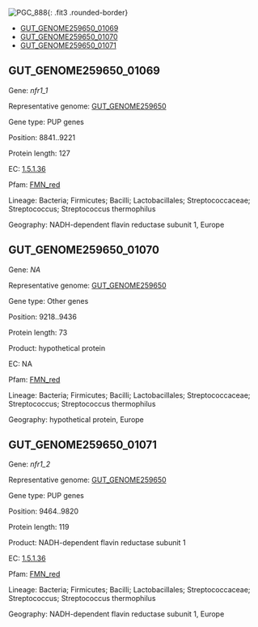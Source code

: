 ![PGC_888](../static/images/Clusters_figure/PGC_888.jpg){: .fit3 .rounded-border}

<ul id="myTab" class="nav nav-tabs">
  <li class="active">
        <a href="#tab1" data-toggle="tab">GUT_GENOME259650_01069</a>
  </li>
<li><a href="#tab2" data-toggle="tab">GUT_GENOME259650_01070</a></li>
<li><a href="#tab3" data-toggle="tab">GUT_GENOME259650_01071</a></li>
</ul>

<div id="myTabContent" class="tab-content">
  <div class="tab-pane fade in active" id="tab1">

<h2 id="GUT_GENOME259650_01069">GUT_GENOME259650_01069</h2>
<p>Gene: <em>nfr1_1</em>
<p>Representative genome: <a href="https://www.ebi.ac.uk/metagenomics/genomes/MGYG-HGUT-04345">GUT_GENOME259650</a></p>
<p>Gene type: PUP genes</p>
<p>Position: 8841..9221</p>
<p>Protein length: 127</p>
<p>EC: <a href="https://www.brenda-enzymes.org/enzyme.php?ecno=1.5.1.36">1.5.1.36</a></p>
<p>Pfam: <a href="http://pfam.xfam.org/family/FMN_red">FMN_red</a></p>

<p>Lineage: Bacteria; Firmicutes; Bacilli; Lactobacillales; Streptococcaceae; Streptococcus; Streptococcus thermophilus</p>
<p>Geography: NADH-dependent flavin reductase subunit 1, Europe</p>
  </div>

  <div class="tab-pane fade" id="tab2">

<h2 id="GUT_GENOME259650_01070">GUT_GENOME259650_01070</h2>
<p>Gene: <em>NA</em></p>
<p>Representative genome: <a href="https://www.ebi.ac.uk/metagenomics/genomes/MGYG-HGUT-04345">GUT_GENOME259650</a></p>
<p>Gene type: Other genes</p>
<p>Position: 9218..9436</p>
<p>Protein length: 73</p>
<p>Product: hypothetical protein</p>
<p>EC: NA</p>
<p>Pfam: <a href="http://pfam.xfam.org/family/FMN_red">FMN_red</a></p>

<p>Lineage: Bacteria; Firmicutes; Bacilli; Lactobacillales; Streptococcaceae; Streptococcus; Streptococcus thermophilus</p>
<p>Geography: hypothetical protein, Europe</p>

  </div>
  <div class="tab-pane fade" id="tab3">

<h2 id="GUT_GENOME259650_01071">GUT_GENOME259650_01071</h2>
<p>Gene: <em>nfr1_2</em></p>
<p>Representative genome: <a href="https://www.ebi.ac.uk/metagenomics/genomes/MGYG-HGUT-04345">GUT_GENOME259650</a></p>
<p>Gene type: PUP genes</p>
<p>Position: 9464..9820</p>
<p>Protein length: 119</p>
<p>Product: NADH-dependent flavin reductase subunit 1</p>
<p>EC: <a href="https://www.brenda-enzymes.org/enzyme.php?ecno=1.5.1.36">1.5.1.36</a></p>
<p>Pfam: <a href="http://pfam.xfam.org/family/FMN_red">FMN_red</a></p>

<p>Lineage: Bacteria; Firmicutes; Bacilli; Lactobacillales; Streptococcaceae; Streptococcus; Streptococcus thermophilus</p>
<p>Geography: NADH-dependent flavin reductase subunit 1, Europe</p>

  </div>
</div>
